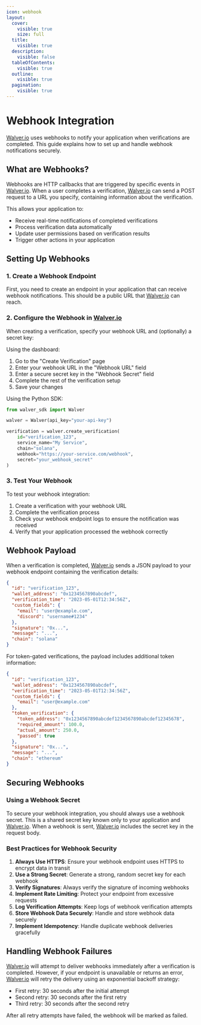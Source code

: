 ```yaml
---
icon: webhook
layout:
  cover:
    visible: true
    size: full
  title:
    visible: true
  description:
    visible: false
  tableOfContents:
    visible: true
  outline:
    visible: true
  pagination:
    visible: true
---
```


# Webhook Integration

[Walver.io](https://walver.io) uses webhooks to notify your application when verifications are completed. This guide explains how to set up and handle webhook notifications securely.

## What are Webhooks?

Webhooks are HTTP callbacks that are triggered by specific events in [Walver.io](https://walver.io). When a user completes a verification, [Walver.io](https://walver.io) can send a POST request to a URL you specify, containing information about the verification.

This allows your application to:

* Receive real-time notifications of completed verifications
* Process verification data automatically
* Update user permissions based on verification results
* Trigger other actions in your application

## Setting Up Webhooks

### 1. Create a Webhook Endpoint

First, you need to create an endpoint in your application that can receive webhook notifications. This should be a public URL that [Walver.io](https://walver.io) can reach.

### 2. Configure the Webhook in [Walver.io](https://walver.io)

When creating a verification, specify your webhook URL and (optionally) a secret key:

Using the dashboard:

1. Go to the "Create Verification" page
2. Enter your webhook URL in the "Webhook URL" field
3. Enter a secure secret key in the "Webhook Secret" field
4. Complete the rest of the verification setup
5. Save your changes

Using the Python SDK:

```python
from walver_sdk import Walver

walver = Walver(api_key="your-api-key")

verification = walver.create_verification(
    id="verification_123",
    service_name="My Service",
    chain="solana",
    webhook="https://your-service.com/webhook",
    secret="your_webhook_secret"
)
```

### 3. Test Your Webhook

To test your webhook integration:

1. Create a verification with your webhook URL
2. Complete the verification process
3. Check your webhook endpoint logs to ensure the notification was received
4. Verify that your application processed the webhook correctly

## Webhook Payload

When a verification is completed, [Walver.io](https://walver.io) sends a JSON payload to your webhook endpoint containing the verification details:

```json
{
  "id": "verification_123",
  "wallet_address": "0x1234567890abcdef",
  "verification_time": "2023-05-01T12:34:56Z",
  "custom_fields": {
    "email": "user@example.com",
    "discord": "username#1234"
  },
  "signature": "0x...",
  "message": "...",
  "chain": "solana"
}
```

For token-gated verifications, the payload includes additional token information:

```json
{
  "id": "verification_123",
  "wallet_address": "0x1234567890abcdef",
  "verification_time": "2023-05-01T12:34:56Z",
  "custom_fields": {
    "email": "user@example.com"
  },
  "token_verification": {
    "token_address": "0x1234567890abcdef1234567890abcdef12345678",
    "required_amount": 100.0,
    "actual_amount": 250.0,
    "passed": true
  },
  "signature": "0x...",
  "message": "...",
  "chain": "ethereum"
}
```

## Securing Webhooks

### Using a Webhook Secret

To secure your webhook integration, you should always use a webhook secret. This is a shared secret key known only to your application and [Walver.io](https://walver.io). When a webhook is sent, [Walver.io](https://walver.io) includes the secret key in the request body.

### Best Practices for Webhook Security

1. **Always Use HTTPS**: Ensure your webhook endpoint uses HTTPS to encrypt data in transit
2. **Use a Strong Secret**: Generate a strong, random secret key for each webhook
3. **Verify Signatures**: Always verify the signature of incoming webhooks
4. **Implement Rate Limiting**: Protect your endpoint from excessive requests
5. **Log Verification Attempts**: Keep logs of webhook verification attempts
6. **Store Webhook Data Securely**: Handle and store webhook data securely
7. **Implement Idempotency**: Handle duplicate webhook deliveries gracefully

## Handling Webhook Failures

[Walver.io](https://walver.io) will attempt to deliver webhooks immediately after a verification is completed. However, if your endpoint is unavailable or returns an error, [Walver.io](https://walver.io) will retry the delivery using an exponential backoff strategy:

* First retry: 30 seconds after the initial attempt
* Second retry: 30 seconds after the first retry
* Third retry: 30 seconds after the second retry

After all retry attempts have failed, the webhook will be marked as failed.
